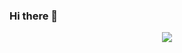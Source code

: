 ### Hi there 👋
<div align="center">
<a href="s">
  <img src="https://github-readme-stats.vercel.app/api/top-langs/?username=tromxx&exclude_repo=tromxx.github.io&layout=compact&theme=tokyonight"/>
</a>
</div>
